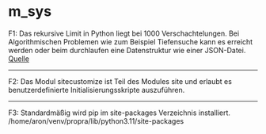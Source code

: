 # m_sys

F1: Das rekursive Limit in Python liegt bei 1000 Verschachtelungen. Bei Algorithmischen Problemen wie zum Beispiel Tiefensuche kann es erreicht werden oder beim durchlaufen eine Datenstruktur wie einer JSON-Datei. [Quelle](https://www.pythoncentral.io/resetting-the-recursion-limit/)

---

F2: Das Modul sitecustomize ist Teil des Modules site und erlaubt es benutzerdefinierte Initialisierungsskripte auszuführen.

---

F3: Standardmäßig wird pip im site-packages Verzeichnis installiert. /home/aron/venv/propra/lib/python3.11/site-packages
